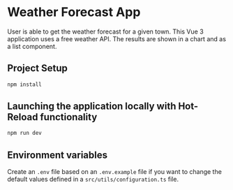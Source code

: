 # Weather Forecast App

User is able to get the weather forecast for a given town. This Vue 3 application uses a free weather API. The results are shown in a chart and as a list component.

## Project Setup

```sh
npm install
```

## Launching the application locally with Hot-Reload functionality

```sh
npm run dev
```

## Environment variables

Create an `.env` file based on an `.env.example` file if you want to change the default values defined in a `src/utils/configuration.ts` file.
